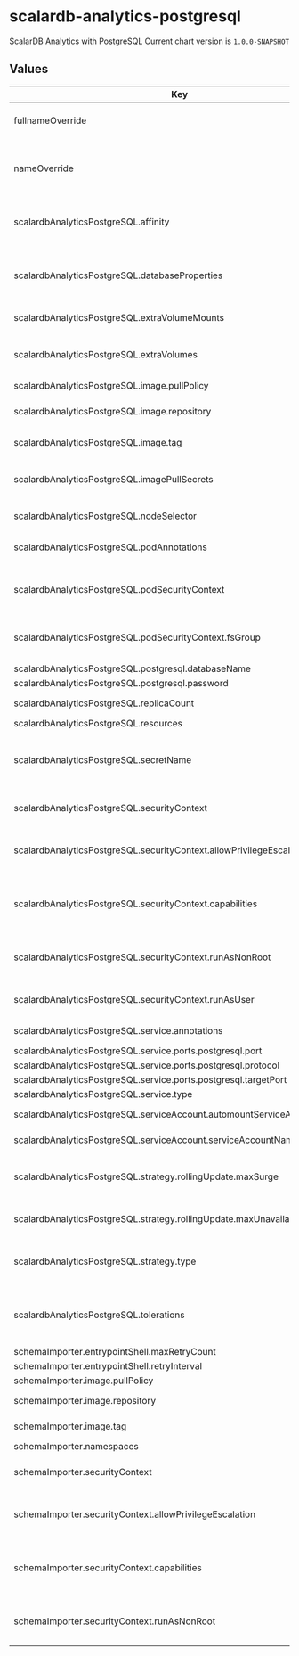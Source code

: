 # scalardb-analytics-postgresql

ScalarDB Analytics with PostgreSQL
Current chart version is `1.0.0-SNAPSHOT`

## Values

| Key | Type | Default | Description |
|-----|------|---------|-------------|
| fullnameOverride | string | `""` | String to fully override scalardb-analytics-postgresql.fullname template |
| nameOverride | string | `""` | String to partially override scalardb-analytics-postgresql.fullname template (will maintain the release name) |
| scalardbAnalyticsPostgreSQL.affinity | object | `{}` | The affinity/anti-affinity feature, greatly expands the types of constraints you can express. |
| scalardbAnalyticsPostgreSQL.databaseProperties | string | The minimum template of database.properties is set by default. | The database.properties to access the underlying databases that Schema Importer will load schemas into PostgreSQL. |
| scalardbAnalyticsPostgreSQL.extraVolumeMounts | list | `[]` | Defines additional volume mounts. |
| scalardbAnalyticsPostgreSQL.extraVolumes | list | `[]` | Defines additional volumes. If you want to mount a volume for PGDATA, you can mount extra volumes. |
| scalardbAnalyticsPostgreSQL.image.pullPolicy | string | `"IfNotPresent"` | Specify a image pulling policy. |
| scalardbAnalyticsPostgreSQL.image.repository | string | `"ghcr.io/scalar-labs/scalardb-analytics-postgresql"` | Docker image repository of ScalarDB Analytics with PostgreSQL. |
| scalardbAnalyticsPostgreSQL.image.tag | string | `""` | Override the image tag whose default is the chart appVersion |
| scalardbAnalyticsPostgreSQL.imagePullSecrets | list | `[{"name":"reg-docker-secrets"}]` | Optionally specify an array of imagePullSecrets. Secrets must be manually created in the namespace. |
| scalardbAnalyticsPostgreSQL.nodeSelector | object | `{}` | nodeSelector is form of node selection constraint. |
| scalardbAnalyticsPostgreSQL.podAnnotations | object | `{}` | Pod annotations for the scalardb-analytics-postgresql deployment. |
| scalardbAnalyticsPostgreSQL.podSecurityContext | object | `{"fsGroup":201,"seccompProfile":{"type":"RuntimeDefault"}}` | PodSecurityContext holds pod-level security attributes and common container settings. |
| scalardbAnalyticsPostgreSQL.podSecurityContext.fsGroup | int | `201` | To work ScalarDB Analytics with PostgreSQL properly, you must set "201" to "podSecurityContext.fsGroup". |
| scalardbAnalyticsPostgreSQL.postgresql.databaseName | string | `"scalardb"` |  |
| scalardbAnalyticsPostgreSQL.postgresql.password | string | `"postgres"` |  |
| scalardbAnalyticsPostgreSQL.replicaCount | int | `3` | Default values for number of replicas. |
| scalardbAnalyticsPostgreSQL.resources | object | `{}` | Resources allowed to the pod. |
| scalardbAnalyticsPostgreSQL.secretName | string | `""` | Secret name that includes sensitive data such as credentials. Each secret key is passed to Pod as environment variables using envFrom. |
| scalardbAnalyticsPostgreSQL.securityContext | object | `{"allowPrivilegeEscalation":false,"capabilities":{"drop":["ALL"]},"runAsNonRoot":true,"runAsUser":999}` | Setting security context at the pod applies those settings to all containers in the pod. |
| scalardbAnalyticsPostgreSQL.securityContext.allowPrivilegeEscalation | bool | `false` | AllowPrivilegeEscalation controls whether a process can gain more privileges than its parent process. |
| scalardbAnalyticsPostgreSQL.securityContext.capabilities | object | `{"drop":["ALL"]}` | Capabilities (specifically, Linux capabilities), are used for permission management in Linux. Some capabilities are enabled by default. |
| scalardbAnalyticsPostgreSQL.securityContext.runAsNonRoot | bool | `true` | Containers should be run as a non-root user with the minimum required permissions (principle of least privilege). |
| scalardbAnalyticsPostgreSQL.securityContext.runAsUser | int | `999` | The PostgreSQL official image use the "postgres (UID=999)" user by default. |
| scalardbAnalyticsPostgreSQL.service.annotations | object | `{}` | Service annotations, e.g: prometheus, etc. |
| scalardbAnalyticsPostgreSQL.service.ports.postgresql.port | int | `5432` | PostgreSQL public port |
| scalardbAnalyticsPostgreSQL.service.ports.postgresql.protocol | string | `"TCP"` | PostgreSQL protocol |
| scalardbAnalyticsPostgreSQL.service.ports.postgresql.targetPort | int | `5432` | PostgreSQL k8s internal port |
| scalardbAnalyticsPostgreSQL.service.type | string | `"ClusterIP"` | service types in kubernetes |
| scalardbAnalyticsPostgreSQL.serviceAccount.automountServiceAccountToken | bool | `false` | Specify to mount a service account token or not. |
| scalardbAnalyticsPostgreSQL.serviceAccount.serviceAccountName | string | `""` | Name of the existing service account resource. |
| scalardbAnalyticsPostgreSQL.strategy.rollingUpdate.maxSurge | string | `"25%"` | The number of pods that can be created above the desired amount of pods during an update |
| scalardbAnalyticsPostgreSQL.strategy.rollingUpdate.maxUnavailable | string | `"25%"` | The number of pods that can be unavailable during the update process |
| scalardbAnalyticsPostgreSQL.strategy.type | string | `"RollingUpdate"` | New pods are added gradually, and old pods are terminated gradually, e.g: Recreate or RollingUpdate |
| scalardbAnalyticsPostgreSQL.tolerations | list | `[]` | Tolerations are applied to pods, and allow (but do not require) the pods to schedule onto nodes with matching taints. |
| schemaImporter.entrypointShell.maxRetryCount | int | `10` |  |
| schemaImporter.entrypointShell.retryInterval | int | `3` |  |
| schemaImporter.image.pullPolicy | string | `"IfNotPresent"` | Specify a image pulling policy. |
| schemaImporter.image.repository | string | `"ghcr.io/scalar-labs/scalardb-analytics-postgresql-schema-importer"` | Docker image repository of Schema Importer. |
| schemaImporter.image.tag | string | `""` | Override the image tag whose default is the chart appVersion |
| schemaImporter.namespaces | list | `[]` |  |
| schemaImporter.securityContext | object | `{"allowPrivilegeEscalation":false,"capabilities":{"drop":["ALL"]},"runAsNonRoot":true}` | Setting security context at the pod applies those settings to all containers in the pod. |
| schemaImporter.securityContext.allowPrivilegeEscalation | bool | `false` | AllowPrivilegeEscalation controls whether a process can gain more privileges than its parent process. |
| schemaImporter.securityContext.capabilities | object | `{"drop":["ALL"]}` | Capabilities (specifically, Linux capabilities), are used for permission management in Linux. Some capabilities are enabled by default. |
| schemaImporter.securityContext.runAsNonRoot | bool | `true` | Containers should be run as a non-root user with the minimum required permissions (principle of least privilege). |
